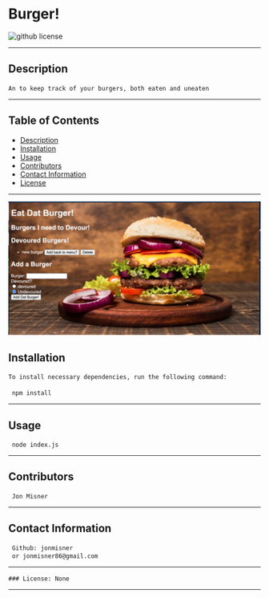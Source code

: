 
  # Burger!  
  ![github license](https://img.shields.io/badge/license-None-blue)
***
 
  ## Description

    An to keep track of your burgers, both eaten and uneaten
***

  ## Table of Contents

  * [Description](#description)
  * [Installation](#installation)
  * [Usage](#use)
  * [Contributors](#contributors)
  * [Contact Information](#email)
  * [License](#license)
***

![Test Image 1](./public/assets/img/deployed.png)

  ## Installation

    To install necessary dependencies, run the following command:
  
     npm install
***
  ## Usage

     node index.js
***
  ## Contributors

     Jon Misner
***
  ## Contact Information

     Github: jonmisner 
     or jonmisner86@gmail.com
***
    ### License: None
***  

